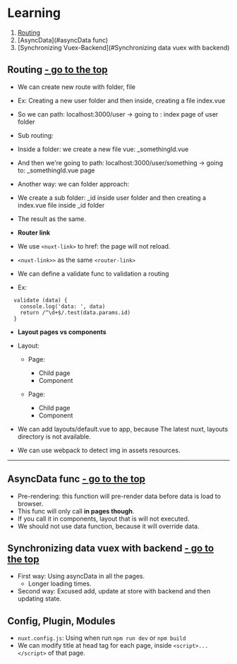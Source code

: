 # Learning
1. [Routing](#routing)
2. [AsyncData](#asyncData func)
3. [Synchronizing Vuex-Backend](#Synchronizing data vuex with backend)

## Routing [- go to the top](#learning)
- We can create new route with folder, file
- Ex: Creating a new user folder and then inside, creating a file index.vue
- So we can path: localhost:3000/user -> going to : index page of user folder


- Sub routing:
- Inside a folder: we create a new file vue: _somethingId.vue
- And then we're going to path: localhost:3000/user/something -> going to: _somethingId.vue page


- Another way: we can folder approach:
- We create a sub folder: _id inside user folder and then creating a index.vue file inside _id folder
- The result as the same.


- **Router link**
- We use ``<nuxt-link>`` to href: the page will not reload.
- ``<nuxt-link>>`` as the same ``<router-link>``
- We can define a validate func to validation a routing
- Ex:
```
  validate (data) {
    console.log('data: ', data)
    return /^\d+$/.test(data.params.id)
  }
```

- **Layout pages vs components**
- Layout: 
  + Page: 
    + Child page
    + Component
    
  + Page:
    + Child page
    + Component

- We can add layouts/default.vue to app, because The latest nuxt, layouts directory is not available.
- We can use webpack to detect img in assets resources.


---
## AsyncData func [- go to the top](#learning)
- Pre-rendering: this function will pre-render data before data is load to browser.
- This func will only call **in pages though**.
- If you call it in components, layout that is will not executed.
- We should not use data function, because it will override data.


## Synchronizing data vuex with backend [- go to the top](#learning)
- First way: Using asyncData in all the pages.
   - Longer loading times.
- Second way: Excused add, update at store with backend and then updating state.

## Config, Plugin, Modules
- ``nuxt.config.js``: Using when run ``npm run dev`` or ``npm build``
- We can modify title at head tag for each page, inside ``<script>...</script>`` of that page.


